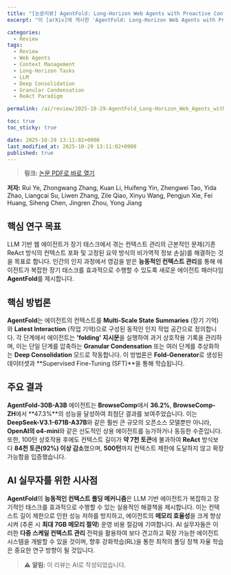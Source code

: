 ```yaml
---
title: "[논문리뷰] AgentFold: Long-Horizon Web Agents with Proactive Context Management"
excerpt: "이 [arXiv]에 게시한 'AgentFold: Long-Horizon Web Agents with Proactive Context Management' 논문에 대한 자세한 리뷰입니다."

categories:
  - Review
tags:
  - Review
  - Web Agents
  - Context Management
  - Long-Horizon Tasks
  - LLM
  - Deep Consolidation
  - Granular Condensation
  - ReAct Paradigm

permalink: /ai/review/2025-10-29-AgentFold_Long-Horizon_Web_Agents_with_Proactive_Context_Management/

toc: true
toc_sticky: true

date: 2025-10-29 13:11:02+0900
last_modified_at: 2025-10-29 13:11:02+0900
published: true
---
```

> **링크:** [논문 PDF로 바로 열기](https://arxiv.org/abs/2510.24699)

**저자:** Rui Ye, Zhongwang Zhang, Kuan Li, Huifeng Yin, Zhengwei Tao, Yida Zhao, Liangcai Su, Liwen Zhang, Zile Qiao, Xinyu Wang, Pengjun Xie, Fei Huang, Siheng Chen, Jingren Zhou, Yong Jiang



## 핵심 연구 목표
LLM 기반 웹 에이전트가 장기 태스크에서 겪는 컨텍스트 관리의 근본적인 문제(기존 ReAct 방식의 컨텍스트 포화 및 고정된 요약 방식의 비가역적 정보 손실)를 해결하는 것을 목표로 합니다. 인간의 인지 과정에서 영감을 받은 **능동적인 컨텍스트 관리**를 통해 에이전트가 복잡한 장기 태스크를 효과적으로 수행할 수 있도록 새로운 에이전트 패러다임 **AgentFold**를 제시합니다.

## 핵심 방법론
**AgentFold**는 에이전트의 컨텍스트를 **Multi-Scale State Summaries** (장기 기억)와 **Latest Interaction** (작업 기억)으로 구성된 동적인 인지 작업 공간으로 정의합니다. 각 단계에서 에이전트는 **'folding' 지시문**을 실행하여 과거 상호작용 기록을 관리하며, 이는 단일 단계를 압축하는 **Granular Condensation** 또는 여러 단계를 추상화하는 **Deep Consolidation** 모드로 작동합니다. 이 방법론은 **Fold-Generator**로 생성된 데이터셋과 **Supervised Fine-Tuning (SFT)**을 통해 학습됩니다.

## 주요 결과
**AgentFold-30B-A3B** 에이전트는 **BrowseComp**에서 **36.2%**, **BrowseComp-ZH**에서 **47.3%**의 성능을 달성하여 최첨단 결과를 보여주었습니다. 이는 **DeepSeek-V3.1-671B-A37B**와 같은 훨씬 큰 규모의 오픈소스 모델뿐만 아니라, **OpenAI의 o4-mini**와 같은 선도적인 상용 에이전트를 능가하거나 동등한 수준입니다. 또한, 100턴 상호작용 후에도 컨텍스트 길이가 **약 7천 토큰**에 불과하여 **ReAct** 방식보다 **84천 토큰(92%) 이상 감소**했으며, **500턴**까지 컨텍스트 제한에 도달하지 않고 확장 가능함을 입증했습니다.

## AI 실무자를 위한 시사점
**AgentFold**의 **능동적인 컨텍스트 폴딩 메커니즘**은 LLM 기반 에이전트가 복잡하고 장기적인 태스크를 효과적으로 수행할 수 있는 실용적인 해결책을 제시합니다. 이는 컨텍스트 길이 제한으로 인한 성능 저하를 방지하고, 에이전트의 **메모리 효율성**을 크게 향상시켜 (추론 시 **최대 7GB 메모리 절약**) 운영 비용 절감에 기여합니다. AI 실무자들은 이러한 **다중 스케일 컨텍스트 관리** 전략을 활용하여 보다 견고하고 확장 가능한 에이전트 시스템을 개발할 수 있을 것이며, 향후 강화학습(RL)을 통한 최적의 폴딩 정책 자율 학습은 중요한 연구 방향이 될 것입니다.

> ⚠️ **알림:** 이 리뷰는 AI로 작성되었습니다.